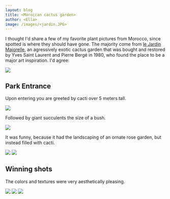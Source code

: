 ```yaml
---
layout: blog
title: <Moroccan cactus garden>
author: <Ella>
image: /images/<jardin.JPG>
---
```


I thought I'd share a few of my favorite plant pictures from Morocco, since spotted is where they should have gone. The majority come from [le Jardin Majorelle](http://jardinmajorelle.com/ang/), an agressively exotic cactus garden that was bought and restored by Yves Saint Laurent and Pierre Bergé in 1980, who found the place to be a major art inspiration. I'd agree:

![](/images/cactusdrawing.jpg)

## Park Entrance

Upon entering you are greeted by cacti over 5 meters tall.

![](/images/tallcacti.JPG)

Followed by giant succulents the size of a bush.

![](/images/manysucc.JPG)

It was funny, because it had the landscaping of an ornate rose garden, but instead filled with cacti.

![](/images/thiccactus.JPG)
![](/images/manycacti.JPG)

## Winning shots

The colors and textures were very aesthetically pleasing.

![](/images/glowingsucc.JPG)
![](/images/backgroundcactus2.JPG)
![](/images/backgroundcactus.jpg)
